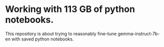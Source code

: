 # Working with 113 GB of python notebooks.

This repository is about trying to reasonably fine-tune gemma-instruct-7b-en with saved python notebooks.